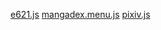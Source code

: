 [e621.js](javascript:%28function%28%29%7B%22use%20strict%22%3Blet%20_scope%3Dfunction%28scope%29%7Bthis.dependencies%3D%5B%5D%3Bthis.scope%3Dscope%3Bthis.load%3Dfunction%28url%29%7Blet%20script%3Ddocument.createElement%28%22script%22%29%3Bscript.src%3Durl%3Blet%20p%3Dnew%20Promise%28%28resolve%2Creject%29%3D%3E%7Bscript.onload%3Dresolve%3Bscript.onerror%3Dfunction%28%29%7Breject%28url%29%7D%7D%29%3Bscope.appendChild%28script%29%3Bthis.dependencies.push%28p%29%7D%3Bthis.run%3Dasync%20function%28func%29%7Bawait%20Promise.all%28this.dependencies%29.catch%28function%28error%29%7Blet%20emsg%3D%60Dependency%20%27%24%7Berror%7D%27%20failed%20to%20load%60%3Balert%28emsg%29%3Bthrow%20emsg%7D%29%3Blet%20script%3Ddocument.createElement%28%22script%22%29%3Bscript.text%3D%60%28%24%7Bfunc.toString%28%29%7D%29%28%29%60%3Bscope.appendChild%28script%29%7D%7D%3Blet%20local_scope%3Dasync%20function%28%29%7Blet%20scope%3Dnew%20_scope%28document.body%29%3Breturn%20scope%7D%3Blet%20iframe_scope%3Dasync%20function%28%29%7Blet%20iframe%3Ddocument.createElement%28%22iframe%22%29%3Biframe.style.display%3D%22none%22%3Blet%20loaded%3Dnew%20Promise%28%28resolve%2Creject%29%3D%3E%7Biframe.onload%3Dresolve%7D%29%3Bdocument.body.appendChild%28iframe%29%3Bawait%20loaded%3Blet%20scope%3Dnew%20_scope%28iframe.contentDocument.body%29%3Breturn%20scope%7D%3Blet%20bookmarklet%3Dasync%20function%28dependencies%2Cfunc%2Cscope%3Diframe_scope%29%7Blet%20iframe%3Dawait%20scope%28%29%3Bfor%28let%20dependency%20of%20dependencies%29%7Biframe.load%28dependency%29%7Diframe.run%28func%29%3Breturn%20iframe%7D%3Bbookmarklet%28%5B%22https%3A//stuk.github.io/jszip/dist/jszip.js%22%2C%22https%3A//stuk.github.io/jszip-utils/dist/jszip-utils.js%22%2C%22https%3A//stuk.github.io/jszip/vendor/FileSaver.js%22%5D%2Cfunction%28%29%7Bfunction%20urlToPromise%28url%29%7Breturn%20new%20Promise%28function%28resolve%2Creject%29%7BJSZipUtils.getBinaryContent%28url%2Cfunction%28err%2Cdata%29%7Bif%28err%29%7Breject%28err%29%7Delse%7Bresolve%28data%29%7D%7D%29%7D%29%7Dlet%20proxy%3D%22https%3A//cors-anywhere.herokuapp.com/%22%3Blet%20id%3Dwindow.location.href.split%28%22/%22%29.pop%28%29%3Bfetch%28%60https%3A//e621.net/pool/show.json%3Fid%3D%24%7Bid%7D%60%29.then%28r%3D%3E%7Br.json%28%29.then%28json%3D%3E%7Bvar%20zip%3Dnew%20JSZip%3Bfor%28post%20of%20json.posts%29%7Blet%20filename%3Dpost%5B%22file_url%22%5D.split%28%22/%22%29.pop%28%29%3Bzip.file%28filename%2CurlToPromise%28proxy%2Bpost%5B%22file_url%22%5D%29%2C%7Bbinary%3Atrue%7D%29%3Bif%28post%5B%22has_notes%22%5D%29%7Bzip.file%28filename%2B%22.xml%22%2CurlToPromise%28%60https%3A//e621.net/note/index.xml%3Fpost_id%3D%24%7Bpost%5B%22id%22%5D%7D%60%29%2C%7Bbinary%3Atrue%7D%29%7D%7Dzip.generateAsync%28%7Btype%3A%22blob%22%7D%2Cfunction%20updateCallback%28metadata%29%7Bvar%20msg%3D%22progression%20%3A%20%22%2Bmetadata.percent.toFixed%282%29%2B%22%20%25%22%3Bconsole.log%28msg%29%7D%29.then%28function%20callback%28blob%29%7Bfilename%3D%60%24%7Bjson.name%7D-%24%7Bid%7D.zip%60%3BsaveAs%28blob%2Cfilename%29%3Bconsole.log%28%22done%20%21%22%29%7D%2Cfunction%28e%29%7Balert%28e%29%7D%29%7D%29%7D%29%7D%2Clocal_scope%29%7D%29%28%29%3B%0A)
[mangadex.menu.js](javascript:%28function%28%29%7B%22use%20strict%22%3Blet%20_scope%3Dfunction%28scope%29%7Bthis.dependencies%3D%5B%5D%3Bthis.scope%3Dscope%3Bthis.load%3Dfunction%28url%29%7Blet%20script%3Ddocument.createElement%28%22script%22%29%3Bscript.src%3Durl%3Blet%20p%3Dnew%20Promise%28%28resolve%2Creject%29%3D%3E%7Bscript.onload%3Dresolve%3Bscript.onerror%3Dfunction%28%29%7Breject%28url%29%7D%7D%29%3Bscope.appendChild%28script%29%3Bthis.dependencies.push%28p%29%7D%3Bthis.run%3Dasync%20function%28func%29%7Bawait%20Promise.all%28this.dependencies%29.catch%28function%28error%29%7Blet%20emsg%3D%60Dependency%20%27%24%7Berror%7D%27%20failed%20to%20load%60%3Balert%28emsg%29%3Bthrow%20emsg%7D%29%3Blet%20script%3Ddocument.createElement%28%22script%22%29%3Bscript.text%3D%60%28%24%7Bfunc.toString%28%29%7D%29%28%29%60%3Bscope.appendChild%28script%29%7D%7D%3Blet%20local_scope%3Dasync%20function%28%29%7Blet%20scope%3Dnew%20_scope%28document.body%29%3Breturn%20scope%7D%3Blet%20iframe_scope%3Dasync%20function%28%29%7Blet%20iframe%3Ddocument.createElement%28%22iframe%22%29%3Biframe.style.display%3D%22none%22%3Blet%20loaded%3Dnew%20Promise%28%28resolve%2Creject%29%3D%3E%7Biframe.onload%3Dresolve%7D%29%3Bdocument.body.appendChild%28iframe%29%3Bawait%20loaded%3Blet%20scope%3Dnew%20_scope%28iframe.contentDocument.body%29%3Breturn%20scope%7D%3Blet%20bookmarklet%3Dasync%20function%28dependencies%2Cfunc%2Cscope%3Diframe_scope%29%7Blet%20iframe%3Dawait%20scope%28%29%3Bfor%28let%20dependency%20of%20dependencies%29%7Biframe.load%28dependency%29%7Diframe.run%28func%29%3Breturn%20iframe%7D%3Bbookmarklet%28%5B%22https%3A//stuk.github.io/jszip/dist/jszip.js%22%2C%22https%3A//stuk.github.io/jszip-utils/dist/jszip-utils.js%22%2C%22https%3A//stuk.github.io/jszip/vendor/FileSaver.js%22%5D%2Cfunction%28%29%7Bvar%20Promise%3Dwindow.Promise%3Bif%28%21Promise%29%7BPromise%3DJSZip.external.Promise%7Dfunction%20urlToPromise%28url%29%7Breturn%20new%20Promise%28function%28resolve%2Creject%29%7BJSZipUtils.getBinaryContent%28url%2Cfunction%28err%2Cdata%29%7Bif%28err%29%7Breject%28err%29%7Delse%7Bresolve%28data%29%7D%7D%29%7D%29%7Dvar%20chapters%2Clangs%2Ccheckboxes%2Cchapter_content%2Cbg_div%3Blangs%3D%7B%7D%3Bchapters%3D%7B%7D%3Bcheckboxes%3D%7B%7D%3Bvar%20code_to_lang%3D%7Bgb%3A%22English%22%2Cbr%3A%22Portuguese%20%28Br%29%22%7D%3Bfunction%20close_dl_menu%28%29%7Bdocument.body.removeChild%28bg_div%29%7DDL_button_func%3Dfunction%28chapter_obj%2Cr%29%7Bfetch%28%60https%3A//mangadex.org/api/%3Fid%3D%24%7Bchapter_obj.chapter_id%7D%26type%3Dchapter%60%29.then%28res%3D%3E%7Breturn%20res.json%28%29%7D%29.then%28json%3D%3E%7Bvar%20zip%3Dnew%20JSZip%3Bfor%28img%20of%20json.page_array%29%7Bzip.file%28img%2CurlToPromise%28%60%24%7Bjson.server%7D%24%7Bjson.hash%7D/%24%7Bimg%7D%60%29%2C%7Bbinary%3Atrue%7D%29%7Dzip.generateAsync%28%7Btype%3A%22blob%22%7D%2Cfunction%20updateCallback%28metadata%29%7Bvar%20msg%3D%22progression%20%3A%20%22%2Bmetadata.percent.toFixed%282%29%2B%22%20%25%22%3Bconsole.log%28msg%29%7D%29.then%28function%20callback%28blob%29%7Bfilename%3Dchapter_obj.manga_title%2B%60%20-%20c.%24%7Bjson.chapter.padStart%282%2C0%29%7D.zip%60%3BsaveAs%28blob%2Cfilename%29%3Br%28filename%29%3Bconsole.log%28%22done%20%21%22%29%7D%2Cfunction%28e%29%7Balert%28e%29%7D%29%7D%29%3Breturn%20false%7D%3Basync%20function%20process_dl_tasks%28dl_list%29%7Bfor%28let%20chapter_obj%20of%20dl_list%29%7Bawait%20new%20Promise%28function%28resolve%2Creject%29%7Bconsole.log%28chapter_obj.name%29%3BDL_button_func%28chapter_obj%2Cresolve%29%7D%29%7D%7Dfunction%20process_dl%28%29%7Bvar%20dl_list%3D%5B%5D%3Bfor%28let%5Bchapter_id%2Ccheckbox%5Dof%20Object.entries%28checkboxes%29%29%7Bif%28checkbox.checked%29%7Bdl_list.push%28chapters%5Bchapter_id%5D%29%7D%7Ddl_list.sort%28%28a%2Cb%29%3D%3Ea.chapter-b.chapter%29%3Bprocess_dl_tasks%28dl_list%29%7Dfunction%20el_checkbox%28chapter_obj%29%7Bvar%20div%2Ctitle%2Clang%2Ccheckbox%2Clang_code%2Cname%2Cgroup_name%3Bname%3D%60Vol.%20%24%7Bchapter_obj.volume%7D%20Ch.%20%24%7Bchapter_obj.chapter%7D%60%3Bif%28chapter_obj.title%29%7Bname%2B%3D%60%20-%20%24%7Bchapter_obj.title%7D%60%7Dchapter_obj.name%3Dname%3Blang_code%3Dchapter_obj.lang_code%3Blangs%5Blang_code%5D%3Dtrue%3Bdiv%3Ddocument.createElement%28%22div%22%29%3Bdiv.dataset.lang_code%3Dlang_code%3Bdiv.style.display%3D%22table-row%22%3Btitle%3Ddocument.createElement%28%22span%22%29%3Btitle.textContent%3Dname%3Bdiv.appendChild%28title%29%3Btitle.style.display%3D%22table-cell%22%3Bgroup_name%3Ddocument.createElement%28%22span%22%29%3Bgroup_name.textContent%3Dchapter_obj.group_name%3Bdiv.appendChild%28group_name%29%3Bgroup_name.style.display%3D%22table-cell%22%3Blang%3Ddocument.createElement%28%22span%22%29%3Blang.textContent%3Dcode_to_lang%5Blang_code%5D%7C%7Clang_code%3Blang.style.display%3D%22table-cell%22%3Bdiv.appendChild%28lang%29%3Bcheckbox%3Ddocument.createElement%28%22input%22%29%3Bcheckbox.type%3D%22checkbox%22%3Bcheckbox.style.display%3D%22table-cell%22%3Bcheckboxes%5Bchapter_obj.chapter_id%5D%3Dcheckbox%3Bdiv.appendChild%28checkbox%29%3Btitle.onclick%3Dfunction%28%29%7Bcheckbox.click%28%29%7D%3Blang.onclick%3Dfunction%28%29%7Bcheckbox.click%28%29%7D%3Breturn%20div%7Dfunction%20filter%28lang_code%29%7Bfor%28el%20of%20chapter_content.children%29%7Bif%28lang_code%3D%3D%22All%22%7C%7Clang_code%3D%3Del.dataset.lang_code%29%7Bel.style.display%3D%22table-row%22%7Delse%7Bel.style.display%3D%22None%22%7D%7D%7Dbg_div%3Ddocument.createElement%28%22div%22%29%3Bbg_div.style.position%3D%22fixed%22%3Bbg_div.style%5B%22z-index%22%5D%3D%221%22%3Bbg_div.style.left%3D%220%22%3Bbg_div.style.top%3D%220%22%3Bbg_div.style.width%3D%22100%25%22%3Bbg_div.style.height%3D%22100%25%22%3Bbg_div.style.overflow%3D%22auto%22%3Bbg_div.style%5B%22background-color%22%5D%3D%22rgba%280%2C0%2C0%2C%200.4%29%22%3Bif%28%21bg_div.style%5B%22background-color%22%5D%29%7Bbg_div.style%5B%22background-color%22%5D%3D%22rgb%280%2C0%2C0%29%22%7Dbg_div.onclick%3Dclose_dl_menu%3Bchapter_content%3Ddocument.createElement%28%22div%22%29%3Bchapter_content.style.display%3D%22table%22%3Bchapter_content.style%5B%22white-space%22%5D%3D%22nowrap%22%3Bchapter_content.style.padding%3D%2220px%22%3Bclose_button_row%3Ddocument.createElement%28%22div%22%29%3Bclose_button%3Ddocument.createElement%28%22span%22%29%3Bclose_button.style.float%3D%22right%22%3Bclose_button.innerHTML%3D%22Close%20%26times%22%3Bclose_button.onclick%3Dclose_dl_menu%3Bclose_button_row.appendChild%28close_button%29%3Bcontent_wrapper%3Ddocument.createElement%28%22div%22%29%3Bcontent_wrapper.style.display%3D%22table%22%3Bcontent_wrapper.style%5B%22background-color%22%5D%3D%22%23ffffff%22%3Bcontent_wrapper.style.margin%3D%225%25%20auto%22%3Bcontent_wrapper.style.padding%3D%2220px%22%3Bcontent_wrapper.style.border%3D%221px%20solid%20%23888%22%3Bcontent_wrapper.onclick%3Dfunction%28e%29%7Be.stopPropagation%28%29%7D%3Bdl_button%3Ddocument.createElement%28%22button%22%29%3Bdl_button.textContent%3D%22Download%22%3Bdl_button.style.float%3D%22right%22%3Bdl_button.onclick%3Dprocess_dl%3Bcontent_wrapper.appendChild%28close_button_row%29%3Bcontent_wrapper.appendChild%28chapter_content%29%3Bcontent_wrapper.appendChild%28dl_button%29%3Bbg_div.appendChild%28content_wrapper%29%3Bdocument.body.appendChild%28bg_div%29%3Bfetch%28%60https%3A//mangadex.org/api/%3Fid%3D%24%7Blocation.href.split%28%22/%22%29%5B4%5D%7D%26type%3Dmanga%60%29.then%28r%3D%3E%7Br.json%28%29.then%28json%3D%3E%7Bfor%28let%5Bchapter_id%2Cchapter_obj%5Dof%20Object.entries%28json.chapter%29%29%7Bchapter_obj.manga_title%3Djson.manga.title%3Bchapter_obj.chapter_id%3Dchapter_id%3Bchapters%5Bchapter_id%5D%3Dchapter_obj%3Bel%3Del_checkbox%28chapter_obj%29%3Bchapter_content.appendChild%28el%29%7Dlet%20ls%3DObject.keys%28langs%29.sort%28%29%3Bls.unshift%28%22All%22%29%3Bfor%28let%20lang%20of%20ls%29%7Blet%20button%3Ddocument.createElement%28%22button%22%29%3Bbutton.textContent%3Dcode_to_lang%5Blang%5D%7C%7Clang%3Bbutton.onclick%3D%28%28%29%3D%3Efilter%28lang%29%29%3Bclose_button_row.insertBefore%28button%2Cclose_button%29%7D%7D%29%7D%29%7D%2Clocal_scope%29%7D%29%28%29%3B%0A)
[pixiv.js](javascript:%28function%28%29%7B%22use%20strict%22%3Blet%20_scope%3Dfunction%28scope%29%7Bthis.dependencies%3D%5B%5D%3Bthis.scope%3Dscope%3Bthis.load%3Dfunction%28url%29%7Blet%20script%3Ddocument.createElement%28%22script%22%29%3Bscript.src%3Durl%3Blet%20p%3Dnew%20Promise%28%28resolve%2Creject%29%3D%3E%7Bscript.onload%3Dresolve%3Bscript.onerror%3Dfunction%28%29%7Breject%28url%29%7D%7D%29%3Bscope.appendChild%28script%29%3Bthis.dependencies.push%28p%29%7D%3Bthis.run%3Dasync%20function%28func%29%7Bawait%20Promise.all%28this.dependencies%29.catch%28function%28error%29%7Blet%20emsg%3D%60Dependency%20%27%24%7Berror%7D%27%20failed%20to%20load%60%3Balert%28emsg%29%3Bthrow%20emsg%7D%29%3Blet%20script%3Ddocument.createElement%28%22script%22%29%3Bscript.text%3D%60%28%24%7Bfunc.toString%28%29%7D%29%28%29%60%3Bscope.appendChild%28script%29%7D%7D%3Blet%20local_scope%3Dasync%20function%28%29%7Blet%20scope%3Dnew%20_scope%28document.body%29%3Breturn%20scope%7D%3Blet%20iframe_scope%3Dasync%20function%28%29%7Blet%20iframe%3Ddocument.createElement%28%22iframe%22%29%3Biframe.style.display%3D%22none%22%3Blet%20loaded%3Dnew%20Promise%28%28resolve%2Creject%29%3D%3E%7Biframe.onload%3Dresolve%7D%29%3Bdocument.body.appendChild%28iframe%29%3Bawait%20loaded%3Blet%20scope%3Dnew%20_scope%28iframe.contentDocument.body%29%3Breturn%20scope%7D%3Blet%20bookmarklet%3Dasync%20function%28dependencies%2Cfunc%2Cscope%3Diframe_scope%29%7Blet%20iframe%3Dawait%20scope%28%29%3Bfor%28let%20dependency%20of%20dependencies%29%7Biframe.load%28dependency%29%7Diframe.run%28func%29%3Breturn%20iframe%7D%3Bbookmarklet%28%5B%22https%3A//stuk.github.io/jszip/dist/jszip.js%22%2C%22https%3A//stuk.github.io/jszip-utils/dist/jszip-utils.js%22%2C%22https%3A//stuk.github.io/jszip/vendor/FileSaver.js%22%5D%2Cfunction%28%29%7Bfunction%20urlToPromise%28url%29%7Breturn%20new%20Promise%28function%28resolve%2Creject%29%7BJSZipUtils.getBinaryContent%28url%2Cfunction%28err%2Cdata%29%7Bif%28err%29%7Breject%28err%29%7Delse%7Bresolve%28data%29%7D%7D%29%7D%29%7Dlet%20id%3Dwindow.location.href.split%28%22/%22%29.pop%28%29.split%28%22_%22%29.shift%28%29%3Basync%20function%20find_images%28%29%7Blet%20images%3D%5B%5D%3Blet%20i%3D0%3Bwhile%28true%29%7Btry%7Blet%20url%3Dwindow.location.href.replace%28id%2B%22_p0%22%2Cid%2B%22_p%22%2Bi%29%3Blet%20name%3Durl.split%28%22/%22%29.pop%28%29%3Bdata%3Dawait%20urlToPromise%28url%29%3Bimages.push%28%5Bname%2Cdata%5D%29%3Bi%2B%3D1%7Dcatch%28error%29%7Bconsole.log%28error%29%3Bbreak%7D%7Dreturn%20images%7Dasync%20function%20download_images%28images%29%7Bvar%20zip%3Dnew%20JSZip%3Bfor%28%5Bname%2Cdata%5Dof%20images%29%7Bzip.file%28name%2Cdata%2C%7Bbinary%3Atrue%7D%29%7Dzip.generateAsync%28%7Btype%3A%22blob%22%7D%2Cfunction%20updateCallback%28metadata%29%7Bvar%20msg%3D%22progression%20%3A%20%22%2Bmetadata.percent.toFixed%282%29%2B%22%20%25%22%3Bconsole.log%28msg%29%7D%29.then%28function%20callback%28blob%29%7Bfilename%3Did%2B%22.zip%22%3BsaveAs%28blob%2Cfilename%29%3Bconsole.log%28%22done%20%21%22%29%7D%2Cfunction%28e%29%7Balert%28e%29%7D%29%7Dasync%20function%20start%28%29%7Blet%20images%3Dawait%20find_images%28%29%3Bdownload_images%28images%29%7Dstart%28%29%7D%2Clocal_scope%29%7D%29%28%29%3B%0A)
